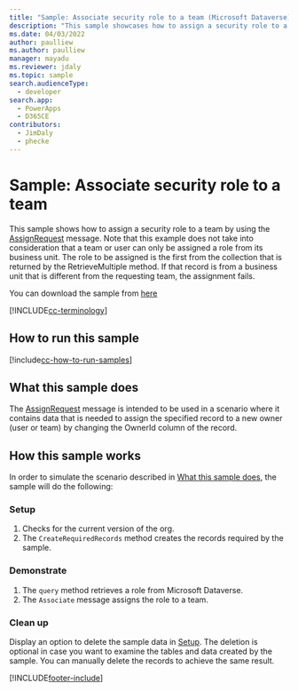 ```yaml
---
title: "Sample: Associate security role to a team (Microsoft Dataverse) | Microsoft Docs" # Intent and product brand in a unique string of 43-59 chars including spaces
description: "This sample showcases how to assign a security role to a team " # 115-145 characters including spaces. This abstract displays in the search result.
ms.date: 04/03/2022
author: paulliew
ms.author: paulliew
manager: mayadu
ms.reviewer: jdaly
ms.topic: sample
search.audienceType:
  - developer
search.app:
  - PowerApps
  - D365CE
contributors:
  - JimDaly
  - phecke
---
```


# Sample: Associate security role to a team

This sample shows how to assign a security role to a team by using the [AssignRequest](/dotnet/api/microsoft.crm.sdk.messages.assignrequest) message. Note that this example does not take into consideration that a team or user can only be assigned a role from its business unit. The role to be assigned is the first from the collection that is returned by the RetrieveMultiple method. If that record is from a business unit that is different from the requesting team, the assignment fails.

You can download the sample from [here](https://github.com/microsoft/PowerApps-Samples/tree/master/dataverse/orgsvc/C%23/AssociateSecurityRoleToTeam)

[!INCLUDE[cc-terminology](../../includes/cc-terminology.md)]

## How to run this sample

[!include[cc-how-to-run-samples](../../includes/cc-how-to-run-samples.md)]

## What this sample does

The [AssignRequest](/dotnet/api/microsoft.crm.sdk.messages.assignrequest) message is intended to be used in a scenario where it contains data that is needed to assign the specified record to a new owner (user or team) by changing the OwnerId column of the record.

## How this sample works

In order to simulate the scenario described in [What this sample does](#what-this-sample-does), the sample will do the following:

### Setup

1. Checks for the current version of the org.
2. The `CreateRequiredRecords` method creates the records required by the sample.

### Demonstrate

1. The `query` method retrieves a role from Microsoft Dataverse.
2. The `Associate` message assigns the role to a team.

### Clean up

Display an option to delete the sample data in [Setup](#setup). The deletion is optional in case you want to examine the tables and data created by the sample. You can manually delete the records to achieve the same result.

[!INCLUDE[footer-include](../../../../includes/footer-banner.md)]
